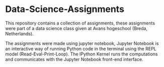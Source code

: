 # Data-Science-Assignments

This repository contains a collection of assignments, these assignments were part of a data science class given at Avans hogeschool (Breda, Netherlands).

The assignments were made using jupyter notebook, Jupyter Notebook is an interactive way of running Python code in the terminal using the REPL model (Read-Eval-Print-Loop). The IPython Kernel runs the computations and communicates with the Jupyter Notebook front-end interface.
